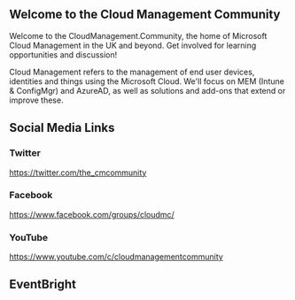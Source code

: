 ## Welcome to the Cloud Management Community

Welcome to the CloudManagement.Community, the home of Microsoft Cloud Management in the UK and beyond. Get involved for learning opportunities and discussion!

Cloud Management refers to the management of end user devices, identities and things using the Microsoft Cloud. We'll focus on MEM (Intune & ConfigMgr) and AzureAD, as well as solutions and add-ons that extend or improve these.

## Social Media Links

### Twitter
https://twitter.com/the_cmcommunity

### Facebook
https://www.facebook.com/groups/cloudmc/

### YouTube
https://www.youtube.com/c/cloudmanagementcommunity

## EventBright
<!-- 
<script type="text/javascript">var exampleCallback = function() { console.log('Order complete!'); }; window.EBWidgets.createWidget({ // Required widgetType: 'checkout', eventId: '167198532311', iframeContainerId: 'eventbrite-widget-container-167198532311', // Optional iframeContainerHeight: 425, // Widget height in pixels. Defaults to a minimum of 425px if not provided onOrderComplete: exampleCallback // Method called when an order has successfully completed });</script> -->

<div id="eventbrite-widget-container-167198532311"></div>
<script src="https://www.eventbrite.com/static/widgets/eb_widgets.js"></script>
<script type="text/javascript">
    var exampleCallback = function() {
        console.log('Order complete!');
    };
    window.EBWidgets.createWidget({
        // Required
        widgetType: 'checkout',
        eventId: '167198532311',
        iframeContainerId: 'eventbrite-widget-container-167198532311',
        // Optional
        iframeContainerHeight: 425,  // Widget height in pixels. Defaults to a minimum of 425px if not provided
        onOrderComplete: exampleCallback  // Method called when an order has successfully completed
    });
</script>